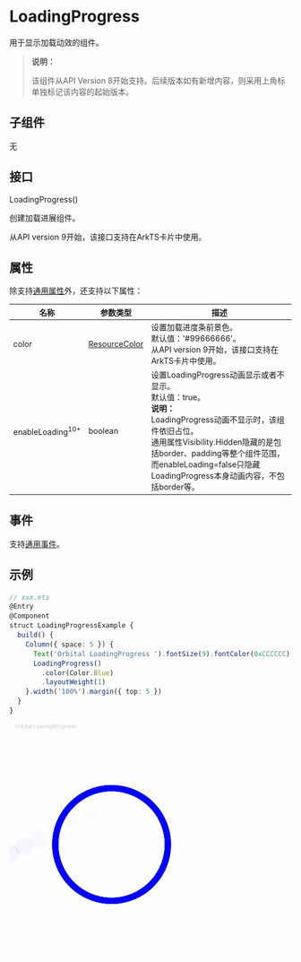 # LoadingProgress

用于显示加载动效的组件。

>  **说明：**
>
> 该组件从API Version 8开始支持。后续版本如有新增内容，则采用上角标单独标记该内容的起始版本。


## 子组件

无


## 接口

LoadingProgress()

创建加载进展组件。

从API version 9开始，该接口支持在ArkTS卡片中使用。

## 属性

除支持[通用属性](ts-universal-attributes-size.md)外，还支持以下属性：

| 名称 | 参数类型 | 描述 |
| -------- | -------- | -------- |
| color | [ResourceColor](ts-types.md#resourcecolor) | 设置加载进度条前景色。<br/>默认值：'#99666666'。<br/>从API version 9开始，该接口支持在ArkTS卡片中使用。 |
| enableLoading<sup>10+</sup> | boolean | 设置LoadingProgress动画显示或者不显示。<br/>默认值：true。<br/>**说明：**<br/> LoadingProgress动画不显示时，该组件依旧占位。<br/>通用属性Visibility.Hidden隐藏的是包括border、padding等整个组件范围，而enableLoading=false只隐藏LoadingProgress本身动画内容，不包括border等。|

## 事件

支持[通用事件](ts-universal-events-click.md)。

## 示例

```ts
// xxx.ets
@Entry
@Component
struct LoadingProgressExample {
  build() {
    Column({ space: 5 }) {
      Text('Orbital LoadingProgress ').fontSize(9).fontColor(0xCCCCCC).width('90%')
      LoadingProgress()
        .color(Color.Blue)
        .layoutWeight(1)
    }.width('100%').margin({ top: 5 })
  }
}
```

![LoadingProgress](figures/LoadingProgress.gif)
